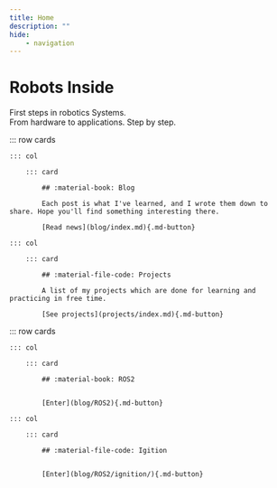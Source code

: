 ```yaml
---
title: Home
description: ""
hide:
    - navigation
---
```


<style>
    .md-typeset .cover {
        display: none;
    }
    .md-typeset .cover + hr {
        display: none;
    }
    .md-typeset h1,
    .md-typeset h2 {
        color: orangered;
    }
    .md-typeset .cards .card {
        border-radius: 1em;
        padding: 1em;
    }
    .md-typeset .cards .col:first-of-type {
        margin-left: -1em;
    }
    .md-typeset .cards .col:last-of-type {
        margin-right: -1em;
    }
    .md-typeset .cards .card h2 {
        margin-top: 0;
    }
</style>

# Robots Inside 

First steps in robotics Systems.\
From hardware to applications. Step by step.


::: row cards

    ::: col

        ::: card

            ## :material-book: Blog

            Each post is what I've learned, and I wrote them down to share. Hope you'll find something interesting there.

            [Read news](blog/index.md){.md-button}

    ::: col

        ::: card

            ## :material-file-code: Projects

            A list of my projects which are done for learning and practicing in free time.

            [See projects](projects/index.md){.md-button}

::: row cards

    ::: col

        ::: card

            ## :material-book: ROS2


            [Enter](blog/ROS2){.md-button}

    ::: col

        ::: card

            ## :material-file-code: Igition


            [Enter](blog/ROS2/ignition/){.md-button}
